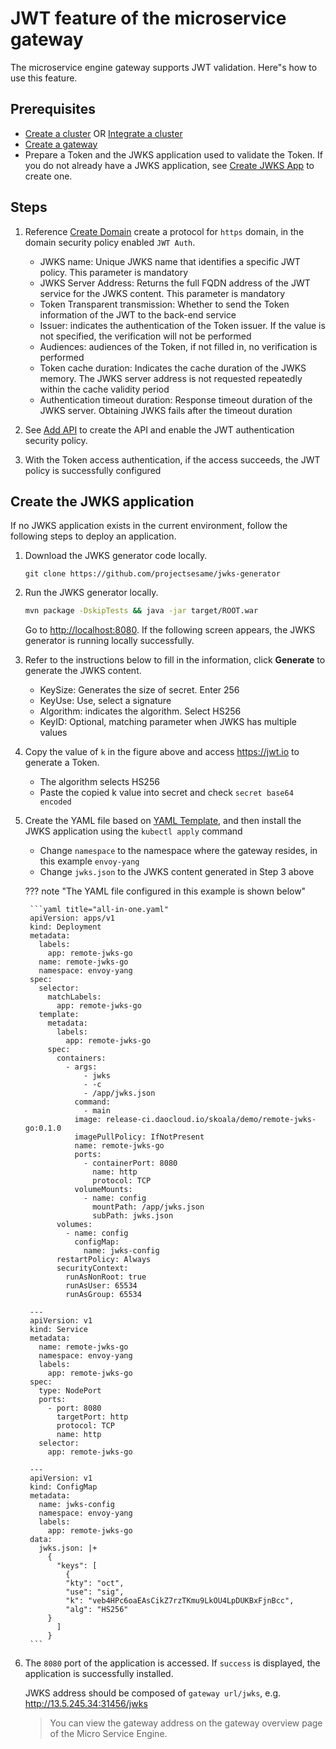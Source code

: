 # JWT feature of the microservice gateway

The microservice engine gateway supports JWT validation. Here"s how to use this feature.

## Prerequisites

- [Create a cluster](../../kpanda/user-guide/clusters/create-cluster.md) OR [Integrate a cluster](../../kpanda/user-guide/clusters/integrate-cluster.md)
- [Create a gateway](../gateway/index.md)
- Prepare a Token and the JWKS application used to validate the Token. If you do not already have a JWKS application, see [Create JWKS App](#jwks) to create one.

## Steps

1. Reference [Create Domain](../gateway/domain/index.md) create a protocol for `https` domain, in the domain security policy enabled `JWT Auth`.

    - JWKS name: Unique JWKS name that identifies a specific JWT policy. This parameter is mandatory
    - JWKS Server Address: Returns the full FQDN address of the JWT service for the JWKS content. This parameter is mandatory
    - Token Transparent transmission: Whether to send the Token information of the JWT to the back-end service
    - Issuer: indicates the authentication of the Token issuer. If the value is not specified, the verification will not be performed
    - Audiences: audiences of the Token, if not filled in, no verification is performed
    - Token cache duration: Indicates the cache duration of the JWKS memory. The JWKS server address is not requested repeatedly within the cache validity period
    - Authentication timeout duration: Response timeout duration of the JWKS server. Obtaining JWKS fails after the timeout duration

    <!--![]()screenshots-->

2. See [Add API](../gateway/api/index.md) to create the API and enable the JWT authentication security policy.

    <!--![]()screenshots-->

3. With the Token access authentication, if the access succeeds, the JWT policy is successfully configured

    <!--![]()screenshots-->

## Create the JWKS application

If no JWKS application exists in the current environment, follow the following steps to deploy an application.

1. Download the JWKS generator code locally.

    ```git
    git clone https://github.com/projectsesame/jwks-generator
    ```

2. Run the JWKS generator locally.

    ```bash
    mvn package -DskipTests && java -jar target/ROOT.war
    ```

    Go to <http://localhost:8080>. If the following screen appears, the JWKS generator is running locally successfully.

    <!--![]()screenshots-->

3. Refer to the instructions below to fill in the information, click __Generate__ to generate the JWKS content.

    - KeySize: Generates the size of secret. Enter 256
    - KeyUse: Use, select a signature
    - Algorithm: indicates the algorithm. Select HS256
    - KeyID: Optional, matching parameter when JWKS has multiple values

    <!--![]()screenshots-->

4. Copy the value of `k` in the figure above and access <https://jwt.io> to generate a Token.

    - The algorithm selects HS256
    - Paste the copied k value into secret and check `secret base64 encoded`

    <!--![]()screenshots-->

5. Create the YAML file based on [YAML Template](https://github.com/projectsesame/enovy-remote-jwks-go/blob/main/all-in-one.yaml), and then install the JWKS application using the `kubectl apply` command

    - Change `namespace` to the namespace where the gateway resides, in this example `envoy-yang`
    - Change `jwks.json` to the JWKS content generated in Step 3 above

    <!--![]()screenshots-->

    ??? note "The YAML file configured in this example is shown below"

        ```yaml title="all-in-one.yaml"
        apiVersion: apps/v1
        kind: Deployment
        metadata:
          labels:
            app: remote-jwks-go
          name: remote-jwks-go
          namespace: envoy-yang
        spec:
          selector:
            matchLabels:
              app: remote-jwks-go
          template:
            metadata:
              labels:
                app: remote-jwks-go
            spec:
              containers:
                - args:
                    - jwks
                    - -c
                    - /app/jwks.json
                  command:
                    - main
                  image: release-ci.daocloud.io/skoala/demo/remote-jwks-go:0.1.0
                  imagePullPolicy: IfNotPresent
                  name: remote-jwks-go
                  ports:
                    - containerPort: 8080
                      name: http
                      protocol: TCP
                  volumeMounts:
                    - name: config
                      mountPath: /app/jwks.json
                      subPath: jwks.json
              volumes:
                - name: config
                  configMap:
                    name: jwks-config
              restartPolicy: Always
              securityContext:
                runAsNonRoot: true
                runAsUser: 65534
                runAsGroup: 65534

        ---
        apiVersion: v1
        kind: Service
        metadata:
          name: remote-jwks-go
          namespace: envoy-yang
          labels:
            app: remote-jwks-go
        spec:
          type: NodePort
          ports:
            - port: 8080
              targetPort: http
              protocol: TCP
              name: http
          selector:
            app: remote-jwks-go

        ---
        apiVersion: v1
        kind: ConfigMap
        metadata:
          name: jwks-config
          namespace: envoy-yang
          labels:
            app: remote-jwks-go
        data:
          jwks.json: |+
            {
              "keys": [
                {
                "kty": "oct",
                "use": "sig",
                "k": "veb4HPc6oaEAsCikZ7rzTKmu9LkOU4LpDUKBxFjnBcc",
                "alg": "HS256"
            }
              ]
            }
        ```

6. The `8080` port of the application is accessed. If `success` is displayed, the application is successfully installed.

    JWKS address should be composed of `gateway url/jwks`, e.g. <http://13.5.245.34:31456/jwks>

    > You can view the gateway address on the gateway overview page of the Micro Service Engine.

    <!--![]()screenshots-->
